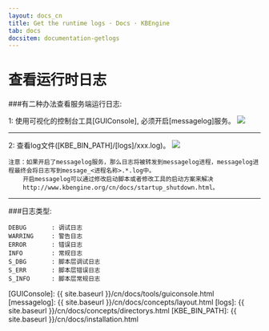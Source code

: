 ```yaml
---
layout: docs_cn
title: Get the runtime logs · Docs · KBEngine
tab: docs
docsitem: documentation-getlogs
---
```


查看运行时日志
====================

###有二种办法查看服务端运行日志:

1: 使用可视化的控制台工具[GUIConsole], 必须开启[messagelog]服务。
<img class="screenshots-img" src="{{ site.baseurl }}/assets/img/screenshots/guiconsole_log.jpg">



- - - 



2: 查看log文件([KBE_BIN_PATH]/[logs]/xxx.log)。
<img class="screenshots-img" src="{{ site.baseurl }}/assets/img/screenshots/windows_getlogs.png">
	
	注意：如果开启了messagelog服务，那么日志将被转发到messagelog进程，messagelog进程最终会将日志写到message_<进程名称>.*.log中。
		开启messagelog可以通过修改启动脚本或者修改工具的启动方案来解决
		http://www.kbengine.org/cn/docs/startup_shutdown.html。


-----------------------------------------------------------------------------------------------

###日志类型:

	DEBUG		: 调试日志
	WARRING		: 警告日志
	ERROR		: 错误日志
	INFO		: 常规日志
	S_DBG		: 脚本层调试日志
	S_ERR		: 脚本层错误日志
	S_INFO		: 脚本层常规日志






[GUIConsole]: {{ site.baseurl }}/cn/docs/tools/guiconsole.html
[messagelog]: {{ site.baseurl }}/cn/docs/concepts/layout.html
[logs]: {{ site.baseurl }}/cn/docs/concepts/directorys.html
[KBE_BIN_PATH]: {{ site.baseurl }}/cn/docs/installation.html

